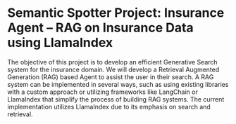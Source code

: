 # Semantic Spotter Project: Insurance Agent – RAG on Insurance Data using LlamaIndex

The objective of this project is to develop an efficient Generative Search system for the insurance domain.
We will develop a Retrieval Augmented Generation (RAG) based Agent to assist the user in their search.
A RAG system can be implemented in several ways, such as using existing libraries with a custom approach or utilizing frameworks like LangChain or LlamaIndex that simplify the process of building RAG systems. 
The current implementation utilizes LlamaIndex due to its emphasis on search and retrieval.

